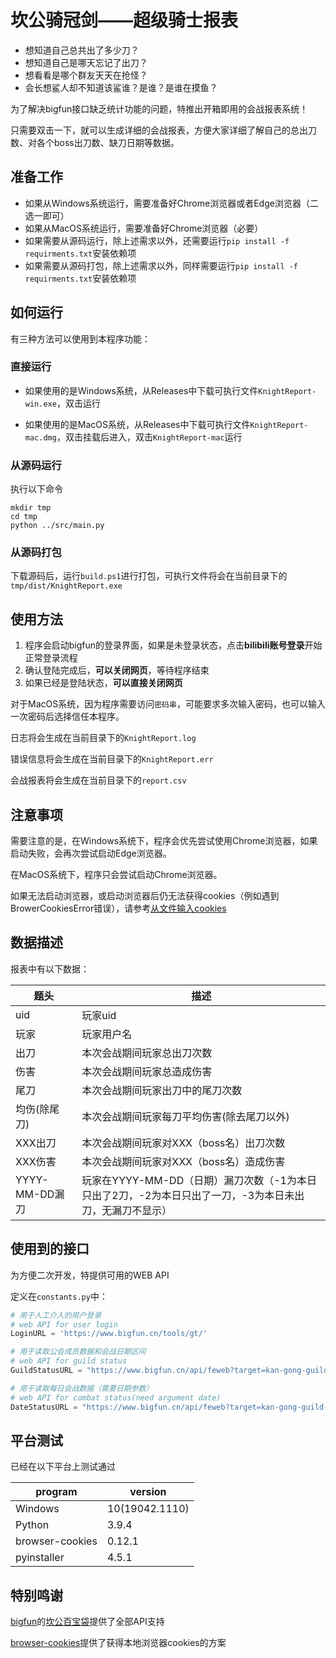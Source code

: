 # 坎公骑冠剑——超级骑士报表

* 想知道自己总共出了多少刀？
* 想知道自己是哪天忘记了出刀？
* 想看看是哪个群友天天在抢怪？
* 会长想鲨人却不知道该鲨谁？是谁？是谁在摸鱼？

为了解决bigfun接口缺乏统计功能的问题，特推出开箱即用的会战报表系统！

只需要双击一下，就可以生成详细的会战报表，方便大家详细了解自己的总出刀数、对各个boss出刀数、缺刀日期等数据。

## 准备工作

* 如果从Windows系统运行，需要准备好Chrome浏览器或者Edge浏览器（二选一即可）
* 如果从MacOS系统运行，需要准备好Chrome浏览器（必要）
* 如果需要从源码运行，除上述需求以外，还需要运行`pip install -f requirments.txt`安装依赖项
* 如果需要从源码打包，除上述需求以外，同样需要运行`pip install -f requirments.txt`安装依赖项

## 如何运行

有三种方法可以使用到本程序功能：

### 直接运行

* 如果使用的是Windows系统，从Releases中下载可执行文件`KnightReport-win.exe`，双击运行

* 如果使用的是MacOS系统，从Releases中下载可执行文件`KnightReport-mac.dmg`，双击挂载后进入，双击`KnightReport-mac`运行

### 从源码运行

执行以下命令

```
mkdir tmp
cd tmp
python ../src/main.py
```

### 从源码打包

下载源码后，运行`build.ps1`进行打包，可执行文件将会在当前目录下的`tmp/dist/KnightReport.exe`

## 使用方法

1. 程序会启动bigfun的登录界面，如果是未登录状态，点击**bilibili账号登录**开始正常登录流程
2. 确认登陆完成后，**可以关闭网页**，等待程序结束
3. 如果已经是登陆状态，**可以直接关闭网页**

对于MacOS系统，因为程序需要访问`密码串`，可能要求多次输入密码，也可以输入一次密码后选择信任本程序。

日志将会生成在当前目录下的`KnightReport.log`

错误信息将会生成在当前目录下的`KnightReport.err`

会战报表将会生成在当前目录下的`report.csv`

## 注意事项

需要注意的是，在Windows系统下，程序会优先尝试使用Chrome浏览器，如果启动失败，会再次尝试启动Edge浏览器。

在MacOS系统下，程序只会尝试启动Chrome浏览器。

如果无法启动浏览器，或启动浏览器后仍无法获得cookies（例如遇到BrowerCookiesError错误），请参考[从文件输入cookies](doc/file-cookies.md)

## 数据描述

报表中有以下数据：

| 题头           | 描述                                                         |
| -------------- | ------------------------------------------------------------ |
| uid            | 玩家uid                                                      |
| 玩家           | 玩家用户名                                                   |
| 出刀           | 本次会战期间玩家总出刀次数                                   |
| 伤害           | 本次会战期间玩家总造成伤害                                   |
| 尾刀           | 本次会战期间玩家出刀中的尾刀次数                              |
| 均伤(除尾刀)    | 本次会战期间玩家每刀平均伤害(除去尾刀以外)                    |
| XXX出刀        | 本次会战期间玩家对XXX（boss名）出刀次数                      |
| XXX伤害        | 本次会战期间玩家对XXX（boss名）造成伤害                      |
| YYYY-MM-DD漏刀 | 玩家在YYYY-MM-DD（日期）漏刀次数（-1为本日只出了2刀，-2为本日只出了一刀，-3为本日未出刀，无漏刀不显示） |

## 使用到的接口

为方便二次开发，特提供可用的WEB API

定义在`constants.py`中：

```python
# 用于人工介入的用户登录
# web API for user login
LoginURL = 'https://www.bigfun.cn/tools/gt/'

# 用于读取公会成员数据和会战日期区间
# web API for guild status
GuildStatusURL = "https://www.bigfun.cn/api/feweb?target=kan-gong-guild-log-filter%2Fa"

# 用于读取每日会战数据（需要日期参数）
# web API for combat status(need argument date)
DateStatusURL = "https://www.bigfun.cn/api/feweb?target=kan-gong-guild-report%2Fa&date={:s}"
```

## 平台测试

已经在以下平台上测试通过

| program         | version        |
| --------------- | -------------- |
| Windows         | 10(19042.1110) |
| Python          | 3.9.4          |
| browser-cookies | 0.12.1         |
| pyinstaller     | 4.5.1          |

## 特别鸣谢

[bigfun](https://www.bigfun.cn/)的[坎公百宝袋](https://www.bigfun.cn/tools/gt/)提供了全部API支持

[browser-cookies](https://github.com/borisbabic/browser_cookie3)提供了获得本地浏览器cookies的方案



